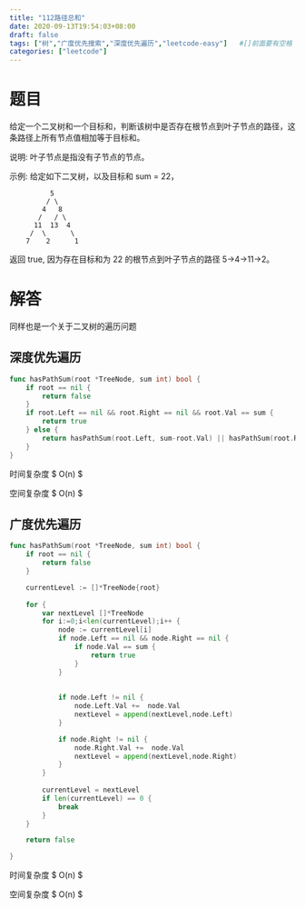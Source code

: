```yaml
---
title: "112路径总和"
date: 2020-09-13T19:54:03+08:00
draft: false
tags: ["树","广度优先搜索","深度优先遍历","leetcode-easy"]   #[]前面要有空格
categories: ["leetcode"]
---
```


# 题目

给定一个二叉树和一个目标和，判断该树中是否存在根节点到叶子节点的路径，<!--more-->这条路径上所有节点值相加等于目标和。

说明: 叶子节点是指没有子节点的节点。

示例: 
给定如下二叉树，以及目标和 sum = 22，

              5
             / \
            4   8
           /   / \
          11  13  4
         /  \      \
        7    2      1
返回 true, 因为存在目标和为 22 的根节点到叶子节点的路径 5->4->11->2。



# 解答

同样也是一个关于二叉树的遍历问题

## 深度优先遍历

```go
func hasPathSum(root *TreeNode, sum int) bool {
    if root == nil {
        return false
    }          
    if root.Left == nil && root.Right == nil && root.Val == sum {
        return true
    } else {
        return hasPathSum(root.Left, sum-root.Val) || hasPathSum(root.Right, sum-root.Val)
    }          
}              

```

时间复杂度  $ O(n) $

空间复杂度 $ O(n) $

## 广度优先遍历

```go
func hasPathSum(root *TreeNode, sum int) bool {
    if root == nil {
        return false 
    }

    currentLevel := []*TreeNode{root}
    
    for {
        var nextLevel []*TreeNode
        for i:=0;i<len(currentLevel);i++ {
			node := currentLevel[i]
            if node.Left == nil && node.Right == nil {
                if node.Val == sum {
                    return true 
                }
            } 
      
			
			if node.Left != nil {
                node.Left.Val +=  node.Val 
				nextLevel = append(nextLevel,node.Left)
			}

			if node.Right != nil {
                node.Right.Val +=  node.Val 
				nextLevel = append(nextLevel,node.Right)
			}
		}
   
        currentLevel = nextLevel
        if len(currentLevel) == 0 {
			break
		}
    }

    return false 

}
```

时间复杂度  $ O(n) $

空间复杂度 $ O(n) $





